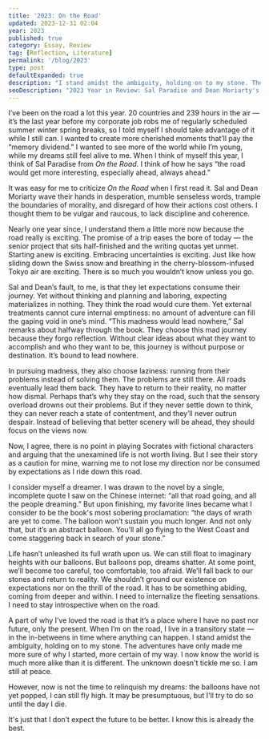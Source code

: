 ```yaml
---
title: '2023: On the Road'
updated: 2023-12-31 02:04
year: 2023
published: true
category: Essay, Review
tag: [Reflection, Literature]
permalink: '/blog/2023'
type: post
defaultExpanded: true
description: "I stand amidst the ambiguity, holding on to my stone. The adventures have only made me more sure of why I started, more certain of my way. I now know the world is much more alike than it is different. The unknown doesn't tickle me so. I am still at peace."
seoDescription: "2023 Year in Review: Sal Paradise and Dean Moriarty's lives in Jack Kerouac's On the Road irked me when I first read the novel. But now I understand them more now. Because the road really is exciting, as my 2023 proves to be."
---
```


I’ve been on the road a lot this year. 20 countries and 239 hours in the air — it’s the last year before my corporate job robs me of regularly scheduled summer winter spring breaks, so I told myself I should take advantage of it while I still can. I wanted to create more cherished moments that’ll pay the “memory dividend.” I wanted to see more of the world while I’m young, while my dreams still feel alive to me. When I think of myself this year, I think of Sal Paradise from _On the Road_. I think of how he says “the road would get more interesting, especially ahead, always ahead.”

It was easy for me to criticize _On the Road_ when I first read it. Sal and Dean Moriarty wave their hands in desperation, mumble senseless words, trample the boundaries of morality, and disregard of how their actions cost others. I thought them to be vulgar and raucous, to lack discipline and coherence.

Nearly one year since, I understand them a little more now because the road really is exciting. The promise of a trip eases the bore of today — the senior project that sits half-finished and the writing quotas yet unmet. Starting anew is exciting. Embracing uncertainties is exciting. Just like how sliding down the Swiss snow and breathing in the cherry-blossom-infused Tokyo air are exciting. There is so much you wouldn’t know unless you go.

Sal and Dean’s fault, to me, is that they let expectations consume their journey. Yet without thinking and planning and laboring, expecting materializes in nothing. They think the road would cure them. Yet external treatments cannot cure internal emptiness: no amount of adventure can fill the gaping void in one’s mind. “This madness would lead nowhere,” Sal remarks about halfway through the book. They choose this mad journey because they forgo reflection. Without clear ideas about what they want to accomplish and who they want to be, this journey is without purpose or destination. It’s bound to lead nowhere.

In pursuing madness, they also choose laziness: running from their problems instead of solving them. The problems are still there. All roads eventually lead them back. They have to return to their reality, no matter how dismal. Perhaps that’s why they stay on the road, such that the sensory overload drowns out their problems. But if they never settle down to think, they can never reach a state of contentment, and they’ll never outrun despair. Instead of believing that better scenery will be ahead, they should focus on the views now.

Now, I agree, there is no point in playing Socrates with fictional characters and arguing that the unexamined life is not worth living. But I see their story as a caution for mine, warning me to not lose my direction nor be consumed by expectations as I ride down this road.

I consider myself a dreamer. I was drawn to the novel by a single, incomplete quote I saw on the Chinese internet: “all that road going, and all the people dreaming.” But upon finishing, my favorite lines became what I consider to be the book's most sobering proclamation: “the days of wrath are yet to come. The balloon won’t sustain you much longer. And not only that, but it’s an abstract balloon. You’ll all go flying to the West Coast and come staggering back in search of your stone.”

Life hasn’t unleashed its full wrath upon us. We can still float to imaginary heights with our balloons. But balloons pop, dreams shatter. At some point, we’ll become too careful, too comfortable, too afraid. We’ll fall back to our stones and return to reality. We shouldn’t ground our existence on expectations nor on the thrill of the road. It has to be something abiding, coming from deeper and within. I need to internalize the fleeting sensations. I need to stay introspective when on the road.

A part of why I’ve loved the road is that it’s a place where I have no past nor future, only the present. When I’m on the road, I live in a transitory state — in the in-betweens in time where anything can happen. I stand amidst the ambiguity, holding on to my stone. The adventures have only made me more sure of why I started, more certain of my way. I now know the world is much more alike than it is different. The unknown doesn't tickle me so. I am still at peace.

However, now is not the time to relinquish my dreams: the balloons have not yet popped, I can still fly high. It may be presumptuous, but I'll try to do so until the day I die.

It's just that I don’t expect the future to be better. I know this is already the best.
